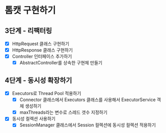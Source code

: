 # 톰캣 구현하기

## 3단계 - 리팩터링
- [x] HttpRequest 클래스 구현하기
- [x] HttpResponse 클래스 구현하기
- [x] Controller 인터페이스 추가하기
    - [x] AbstractController를 상속한 구현체 만들기

## 4단계 - 동시성 확장하기
- [x] Executors로 Thread Pool 적용하기
    - [x] Connector 클래스에서 Executors 클래스를 사용해서 ExecutorService 객체 생성하기
    - [x] maxThreads라는 변수로 스레드 갯수 지정하기
- [x] 동시성 컬렉션 사용하기
    - [x] SessionManager 클래스에서 Session 컬렉션에 동시성 컬렉션 적용하기
